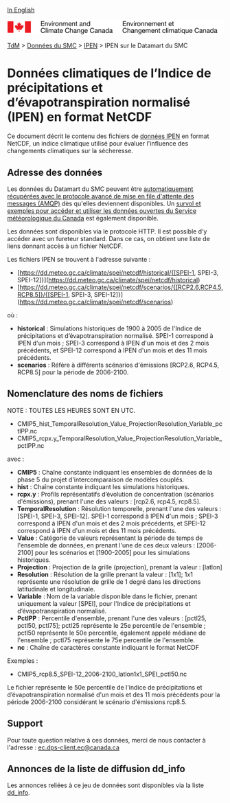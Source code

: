 [In English](readme_spei-datamart_en.md)

![ECCC logo](../../img_eccc-logo.png)

[TdM](../../readme_fr.md) > [Données du SMC](../readme_fr.md) > [IPEN](readme_spei_fr.md) > IPEN sur le Datamart du SMC

# Données climatiques de l’Indice de précipitations et d’évapotranspiration normalisé (IPEN) en format NetCDF

Ce document décrit le contenu des fichiers de [données IPEN](readme_spei_fr.md) en format NetCDF, un indice climatique utilisé pour évaluer l'influence des changements climatiques sur la sécheresse.

## Adresse des données 

Les données du Datamart du SMC peuvent être [automatiquement récupérées avec le protocole avancé de mise en file d'attente des messages (AMQP)](../../msc-datamart/amqp_fr.md) dès qu'elles deviennent disponibles. Un [survol et exemples pour accéder et utiliser les données ouvertes du Service météorologique du Canada](../../usage/readme_fr.md) est également disponible.

Les données sont disponibles via le protocole HTTP. Il est possible d’y accéder avec un fureteur standard. Dans ce cas, on obtient une liste de liens donnant accès à un fichier NetCDF.

Les fichiers IPEN se trouvent à l'adresse suivante :

* [https://dd.meteo.gc.ca/climate/spei/netcdf/historical/{[SPEI-1, SPEI-3, SPEI-12]}](https://dd.meteo.gc.ca/climate/spei/netcdf/historical)
* [https://dd.meteo.gc.ca/climate/spei/netcdf/scenarios/{[RCP2.6,RCP4.5,RCP8.5]}/{[SPEI-1, SPEI-3, SPEI-12]}](https://dd.meteo.gc.ca/climate/spei/netcdf/scenarios)

où :

* __historical__ : Simulations historiques de 1900 à 2005 de l'Indice de précipitations et d’évapotranspiration normalisé. SPEI-1 correspond à IPEN d'un mois ; SPEI-3 correspond à IPEN d'un mois et des 2 mois précédents, et SPEI-12 correspond à IPEN d'un mois et des 11 mois précédents. 
* __scenarios__ : Réfère à différents scénarios d'émissions [RCP2.6, RCP4.5, RCP8.5] pour la période de 2006-2100.

## Nomenclature des noms de fichiers

NOTE : TOUTES LES HEURES SONT EN UTC.

* CMIP5_hist_TemporalResolution_Value_ProjectionResolution_Variable_pctlPP.nc
* CMIP5_rcpx.y_TemporalResolution_Value_ProjectionResolution_Variable_pctlPP.nc

avec :

* __CMIP5__ : Chaîne constante indiquant les ensembles de données de la phase 5 du projet d'intercomparaison de modèles couplés.
* __hist__ : Chaîne constante indiquant les simulations historiques.
* __rcpx.y__ : Profils représentatifs d’évolution de concentration (scénarios d'émissions), prenant l'une des valeurs : [rcp2.6, rcp4.5, rcp8.5].
* __TemporalResolution__ : Résolution temporelle, prenant l'une des valeurs : [SPEI-1, SPEI-3, SPEI-12]. SPEI-1 correspond à IPEN d'un mois ; SPEI-3 correspond à IPEN d'un mois et des 2 mois précédents, et SPEI-12 correspond à IPEN d'un mois et des 11 mois précédents. 
* __Value__ : Catégorie de valeurs représentant la période de temps de l'ensemble de données, en prenant l'une de ces deux valeurs : [2006-2100] pour les scénarios et [1900-2005] pour les simulations historiques.
* __Projection__ : Projection de la grille (projection), prenant la valeur : [latlon]
* __Resolution__ : Résolution de la grille prenant la valeur : [1x1]; 1x1 représente une résolution de grille de 1 degré dans les directions latitudinale et longitudinale.
* __Variable__ : Nom de la variable disponible dans le fichier, prenant uniquement la valeur [SPEI], pour l'Indice de précipitations et d’évapotranspiration normalisé.
* __PctlPP__ : Percentile d'ensemble, prenant l'une des valeurs : [pctl25, pctl50, pctl75]; pctl25 représente le 25e percentile de l'ensemble ; pctl50 représente le 50e percentile, également appelé médiane de l'ensemble ; pctl75 représente le 75e percentile de l'ensemble.
* __nc__ : Chaîne de caractères constante indiquant le format NetCDF

Exemples :

* CMIP5_rcp8.5_SPEI-12_2006-2100_latlon1x1_SPEI_pctl50.nc

Le fichier représente le 50e percentile de l'indice de précipitations et d’évapotranspiration normalisé d'un mois et des 11 mois précédents pour la période 2006-2100 considérant le scénario d'émissions rcp8.5.

## Support

Pour toute question relative à ces données, merci de nous contacter à l'adresse : [ec.dps-client.ec@canada.ca](mailto:ec.dps-client.ec@canada.ca)

## Annonces de la liste de diffusion dd_info 

Les annonces reliées à ce jeu de données sont disponibles via la liste [dd_info](https://lists.ec.gc.ca/cgi-bin/mailman/listinfo/dd_info).



